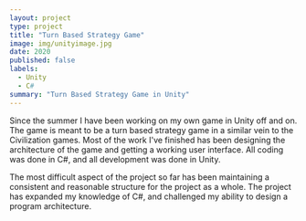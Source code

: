 ```yaml
---
layout: project
type: project
title: "Turn Based Strategy Game"
image: img/unityimage.jpg
date: 2020
published: false
labels:
  - Unity
  - C#
summary: "Turn Based Strategy Game in Unity"
---
```


Since the summer I have been working on my own game in Unity off and on. The game is meant to be a turn based strategy game in a similar vein to the Civilization games. Most of the work I've finished has been designing the architecture of the game and getting a working user interface. All coding was done in C#, and all development was done in Unity. 

The most difficult aspect of the project so far has been maintaining a consistent and reasonable structure for the project as a whole. The project has expanded my knowledge of C#, and challenged my ability to design a program architecture. 
